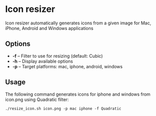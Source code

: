 # Icon resizer
Icon resizer automatically generates icons from a given image for Mac, iPhone, Android and Windows applications

## Options
* **-f** – Filter to use for resizing (default: Cubic)
* **-h** – Display available options
* **-p** – Target platforms: mac, iphone, android, windows

## Usage
The following command generates icons for iphone and windows from icon.png using Quadratic filter:
```
./resize_icon.sh icon.png -p mac iphone -f Quadratic
```